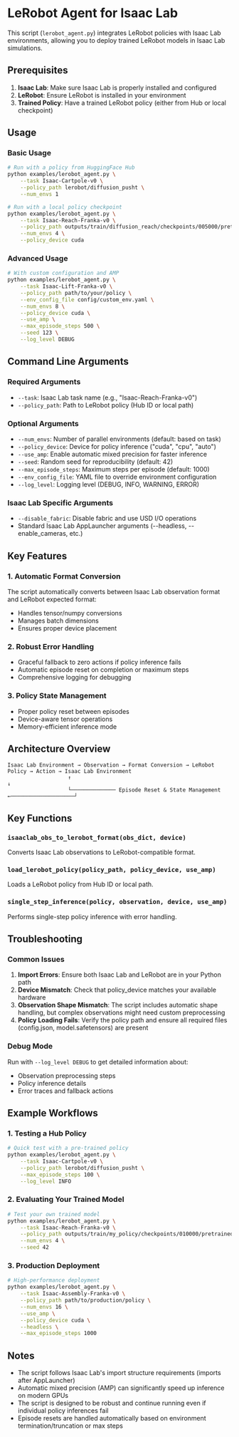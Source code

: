 # LeRobot Agent for Isaac Lab

This script (`lerobot_agent.py`) integrates LeRobot policies with Isaac Lab environments, allowing you to deploy trained LeRobot models in Isaac Lab simulations.

## Prerequisites

1. **Isaac Lab**: Make sure Isaac Lab is properly installed and configured
2. **LeRobot**: Ensure LeRobot is installed in your environment
3. **Trained Policy**: Have a trained LeRobot policy (either from Hub or local checkpoint)

## Usage

### Basic Usage

```bash
# Run with a policy from HuggingFace Hub
python examples/lerobot_agent.py \
    --task Isaac-Cartpole-v0 \
    --policy_path lerobot/diffusion_pusht \
    --num_envs 1

# Run with a local policy checkpoint
python examples/lerobot_agent.py \
    --task Isaac-Reach-Franka-v0 \
    --policy_path outputs/train/diffusion_reach/checkpoints/005000/pretrained_model \
    --num_envs 4 \
    --policy_device cuda
```

### Advanced Usage

```bash
# With custom configuration and AMP
python examples/lerobot_agent.py \
    --task Isaac-Lift-Franka-v0 \
    --policy_path path/to/your/policy \
    --env_config_file config/custom_env.yaml \
    --num_envs 8 \
    --policy_device cuda \
    --use_amp \
    --max_episode_steps 500 \
    --seed 123 \
    --log_level DEBUG
```

## Command Line Arguments

### Required Arguments
- `--task`: Isaac Lab task name (e.g., "Isaac-Reach-Franka-v0")
- `--policy_path`: Path to LeRobot policy (Hub ID or local path)

### Optional Arguments
- `--num_envs`: Number of parallel environments (default: based on task)
- `--policy_device`: Device for policy inference ("cuda", "cpu", "auto")
- `--use_amp`: Enable automatic mixed precision for faster inference
- `--seed`: Random seed for reproducibility (default: 42)
- `--max_episode_steps`: Maximum steps per episode (default: 1000)
- `--env_config_file`: YAML file to override environment configuration
- `--log_level`: Logging level (DEBUG, INFO, WARNING, ERROR)

### Isaac Lab Specific Arguments
- `--disable_fabric`: Disable fabric and use USD I/O operations
- Standard Isaac Lab AppLauncher arguments (--headless, --enable_cameras, etc.)

## Key Features

### 1. Automatic Format Conversion
The script automatically converts between Isaac Lab observation format and LeRobot expected format:
- Handles tensor/numpy conversions
- Manages batch dimensions
- Ensures proper device placement

### 2. Robust Error Handling
- Graceful fallback to zero actions if policy inference fails
- Automatic episode reset on completion or maximum steps
- Comprehensive logging for debugging

### 3. Policy State Management
- Proper policy reset between episodes
- Device-aware tensor operations
- Memory-efficient inference mode

## Architecture Overview

```
Isaac Lab Environment → Observation → Format Conversion → LeRobot Policy → Action → Isaac Lab Environment
                   ↑                                                                      ↓
                   └────────────── Episode Reset & State Management ←────────────────────┘
```

## Key Functions

### `isaaclab_obs_to_lerobot_format(obs_dict, device)`
Converts Isaac Lab observations to LeRobot-compatible format.

### `load_lerobot_policy(policy_path, policy_device, use_amp)`
Loads a LeRobot policy from Hub ID or local path.

### `single_step_inference(policy, observation, device, use_amp)`
Performs single-step policy inference with error handling.

## Troubleshooting

### Common Issues

1. **Import Errors**: Ensure both Isaac Lab and LeRobot are in your Python path
2. **Device Mismatch**: Check that policy_device matches your available hardware
3. **Observation Shape Mismatch**: The script includes automatic shape handling, but complex observations might need custom preprocessing
4. **Policy Loading Fails**: Verify the policy path and ensure all required files (config.json, model.safetensors) are present

### Debug Mode
Run with `--log_level DEBUG` to get detailed information about:
- Observation preprocessing steps
- Policy inference details
- Error traces and fallback actions

## Example Workflows

### 1. Testing a Hub Policy
```bash
# Quick test with a pre-trained policy
python examples/lerobot_agent.py \
    --task Isaac-Cartpole-v0 \
    --policy_path lerobot/diffusion_pusht \
    --max_episode_steps 100 \
    --log_level INFO
```

### 2. Evaluating Your Trained Model
```bash
# Test your own trained model
python examples/lerobot_agent.py \
    --task Isaac-Reach-Franka-v0 \
    --policy_path outputs/train/my_policy/checkpoints/010000/pretrained_model \
    --num_envs 4 \
    --seed 42
```

### 3. Production Deployment
```bash
# High-performance deployment
python examples/lerobot_agent.py \
    --task Isaac-Assembly-Franka-v0 \
    --policy_path path/to/production/policy \
    --num_envs 16 \
    --use_amp \
    --policy_device cuda \
    --headless \
    --max_episode_steps 1000
```

## Notes

- The script follows Isaac Lab's import structure requirements (imports after AppLauncher)
- Automatic mixed precision (AMP) can significantly speed up inference on modern GPUs
- The script is designed to be robust and continue running even if individual policy inferences fail
- Episode resets are handled automatically based on environment termination/truncation or max steps
